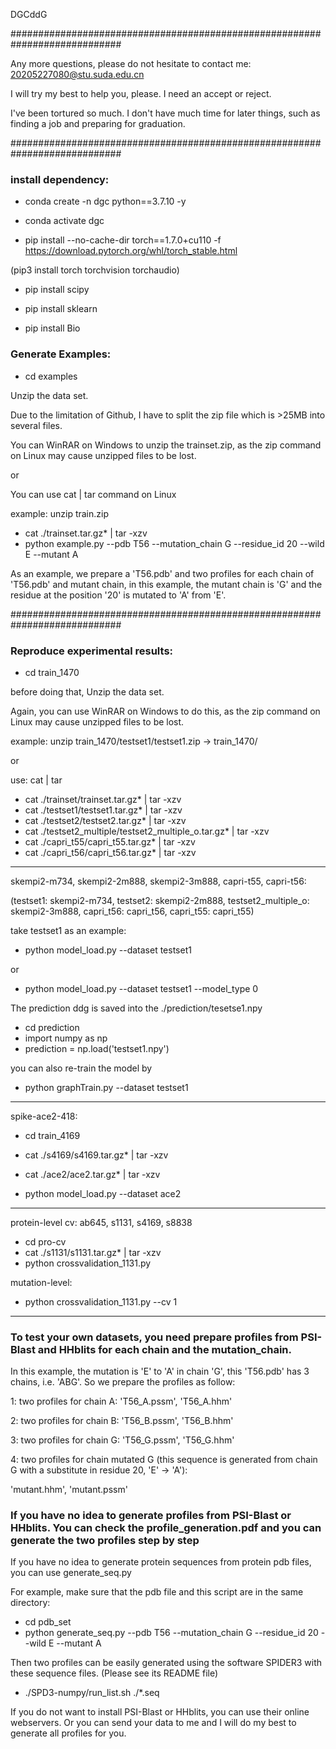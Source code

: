 

DGCddG

############################################################################

 Any more questions, please do not hesitate to contact me: 20205227080@stu.suda.edu.cn
 
 I will try my best to help you, please. I need an accept or reject.
 
 I've been tortured so much. I don't have much time for later things, such as finding a job and preparing for graduation.

############################################################################


### install dependency:

- conda create -n dgc python==3.7.10 -y

- conda activate dgc

- pip install  --no-cache-dir torch==1.7.0+cu110 -f  https://download.pytorch.org/whl/torch_stable.html

(pip3 install torch torchvision torchaudio)

- pip install scipy

- pip install sklearn

- pip install Bio

### Generate Examples:
- cd examples

Unzip the data set. 

Due to the limitation of Github, I have to split the zip file which is >25MB into several files.

You can WinRAR on Windows to unzip the trainset.zip, as the zip command on Linux may cause unzipped files to be lost.

or

You can use cat | tar command on Linux

example: unzip train.zip

- cat ./trainset.tar.gz* | tar -xzv
- python example.py --pdb T56 --mutation_chain G --residue_id 20 --wild E --mutant A

As an example, we prepare a 'T56.pdb' and two profiles for each chain of 'T56.pdb' and mutant chain, in this example, the mutant chain is 'G' and the residue 
at the position '20' is mutated to 'A' from 'E'.

############################################################################

### Reproduce experimental results: 

- cd train_1470

before doing that, Unzip the data set. 

Again, you can use WinRAR on Windows to do this, as the zip command on Linux may cause unzipped files to be lost.

example: unzip train_1470/testset1/testset1.zip -> train_1470/

or

use: cat | tar

- cat ./trainset/trainset.tar.gz* | tar -xzv
- cat ./testset1/testset1.tar.gz* | tar -xzv
- cat ./testset2/testset2.tar.gz* | tar -xzv
- cat ./testset2_multiple/testset2_multiple_o.tar.gz* | tar -xzv
- cat ./capri_t55/capri_t55.tar.gz* | tar -xzv
- cat ./capri_t56/capri_t56.tar.gz* | tar -xzv

----------------------------------------------------------------------------
skempi2-m734, skempi2-2m888, skempi2-3m888, capri-t55, capri-t56:

(testset1: skempi2-m734, testset2: skempi2-2m888, testset2_multiple_o: skempi2-3m888, capri_t56: capri_t56, capri_t55: capri_t55)

take testset1 as an example:

- python model_load.py --dataset testset1

or

- python model_load.py --dataset testset1 --model_type 0

The prediction ddg is saved into the ./prediction/tesetse1.npy

- cd prediction
- import numpy as np
- prediction = np.load('testset1.npy')

you can also re-train the model by

- python graphTrain.py --dataset testset1

----------------------------------------------------------------------------

spike-ace2-418:

- cd train_4169
- cat ./s4169/s4169.tar.gz* | tar -xzv
- cat ./ace2/ace2.tar.gz* | tar -xzv

- python model_load.py --dataset ace2

----------------------------------------------------------------------------

protein-level cv: ab645, s1131, s4169, s8838

- cd pro-cv
- cat ./s1131/s1131.tar.gz* | tar -xzv
- python crossvalidation_1131.py

mutation-level:
- python crossvalidation_1131.py --cv 1

----------------------------------------------------------------------------
### To test your own datasets, you need prepare profiles from PSI-Blast and HHblits for each chain and the mutation_chain.
In this example, the mutation is 'E' to 'A' in chain 'G', this 'T56.pdb' has 3 chains, i.e. 'ABG'. So we prepare the profiles as follow:

1: two profiles for chain A:
'T56_A.pssm',
'T56_A.hhm'

2: two profiles for chain B:
'T56_B.pssm',
'T56_B.hhm'

3: two profiles for chain G:
'T56_G.pssm',
'T56_G.hhm'

4: two profiles for chain mutated G (this sequence is generated from chain G with a substitute in residue 20, 'E' -> 'A'):

'mutant.hhm',
'mutant.pssm'

### If you have no idea to generate profiles from PSI-Blast or HHblits. You can check the profile_generation.pdf and you can generate the two profiles step by step

If you have no idea to generate protein sequences from protein pdb files, you can use generate_seq.py

For example, make sure that the pdb file and this script are in the same directory:

- cd pdb_set
- python generate_seq.py --pdb T56 --mutation_chain G --residue_id 20 --wild E --mutant A

Then two profiles can be easily generated using the software SPIDER3 with these sequence files. (Please see its README file) 

- ./SPD3-numpy/run_list.sh ./*.seq

If you do not want to install PSI-Blast or HHblits, you can use their online webservers. Or you can send your data to me and I will do my best to generate  all profiles for you.




